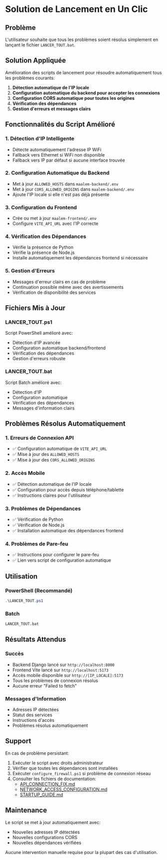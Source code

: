# Solution de Lancement en Un Clic

## Problème
L'utilisateur souhaite que tous les problèmes soient résolus simplement en lançant le fichier `LANCER_TOUT.bat`.

## Solution Appliquée
Amélioration des scripts de lancement pour résoudre automatiquement tous les problèmes courants:

1. **Détection automatique de l'IP locale**
2. **Configuration automatique du backend pour accepter les connexions**
3. **Configuration CORS automatique pour toutes les origines**
4. **Vérification des dépendances**
5. **Gestion d'erreurs et messages clairs**

## Fonctionnalités du Script Amélioré

### 1. Détection d'IP Intelligente
- Détecte automatiquement l'adresse IP WiFi
- Fallback vers Ethernet si WiFi non disponible
- Fallback vers IP par défaut si aucune interface trouvée

### 2. Configuration Automatique du Backend
- Met à jour `ALLOWED_HOSTS` dans `maalem-backend/.env`
- Met à jour `CORS_ALLOWED_ORIGINS` dans `maalem-backend/.env`
- Ajoute l'IP locale si elle n'est pas déjà présente

### 3. Configuration du Frontend
- Crée ou met à jour `maalem-frontend/.env`
- Configure `VITE_API_URL` avec l'IP correcte

### 4. Vérification des Dépendances
- Vérifie la présence de Python
- Vérifie la présence de Node.js
- Installe automatiquement les dépendances frontend si nécessaire

### 5. Gestion d'Erreurs
- Messages d'erreur clairs en cas de problème
- Continuation possible même avec des avertissements
- Vérification de disponibilité des services

## Fichiers Mis à Jour

### LANCER_TOUT.ps1
Script PowerShell amélioré avec:
- Détection d'IP avancée
- Configuration automatique backend/frontend
- Vérification des dépendances
- Gestion d'erreurs robuste

### LANCER_TOUT.bat
Script Batch amélioré avec:
- Détection d'IP
- Configuration automatique
- Vérification des dépendances
- Messages d'information clairs

## Problèmes Résolus Automatiquement

### 1. Erreurs de Connexion API
- ✅ Configuration automatique de `VITE_API_URL`
- ✅ Mise à jour des `ALLOWED_HOSTS`
- ✅ Mise à jour des `CORS_ALLOWED_ORIGINS`

### 2. Accès Mobile
- ✅ Détection automatique de l'IP locale
- ✅ Configuration pour accès depuis téléphone/tablette
- ✅ Instructions claires pour l'utilisateur

### 3. Problèmes de Dépendances
- ✅ Vérification de Python
- ✅ Vérification de Node.js
- ✅ Installation automatique des dépendances frontend

### 4. Problèmes de Pare-feu
- ✅ Instructions pour configurer le pare-feu
- ✅ Lien vers script de configuration automatique

## Utilisation

### PowerShell (Recommandé)
```powershell
.\LANCER_TOUT.ps1
```

### Batch
```cmd
LANCER_TOUT.bat
```

## Résultats Attendus

### Succès
- Backend Django lancé sur `http://localhost:8000`
- Frontend Vite lancé sur `http://localhost:5173`
- Accès mobile disponible sur `http://[IP_LOCALE]:5173`
- Tous les problèmes de connexion résolus
- Aucune erreur "Failed to fetch"

### Messages d'Information
- Adresses IP détectées
- Statut des services
- Instructions d'accès
- Problèmes résolus automatiquement

## Support

En cas de problème persistant:
1. Exécuter le script avec droits administrateur
2. Vérifier que toutes les dépendances sont installées
3. Exécuter `configure_firewall.ps1` si problème de connexion réseau
4. Consulter les fichiers de documentation:
   - [API_CONNECTION_FIX.md](API_CONNECTION_FIX.md)
   - [NETWORK_ACCESS_CONFIGURATION.md](NETWORK_ACCESS_CONFIGURATION.md)
   - [STARTUP_GUIDE.md](STARTUP_GUIDE.md)

## Maintenance

Le script se met à jour automatiquement avec:
- Nouvelles adresses IP détectées
- Nouvelles configurations CORS
- Nouvelles dépendances vérifiées

Aucune intervention manuelle requise pour la plupart des cas d'utilisation.